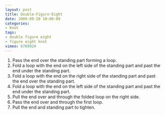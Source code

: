 ```yaml
---
layout: post
title: Double-Figure-Eight
date: 2009-09-28 10:00:09
categories:
- Knot
tags:
- double figure eight
- figure eight knot
vimeo: 6769924
---
```


1. Pass the end over the standing part forming a loop.
1. Fold a loop with the end on the left side of the standing part and past the end under the standing part.
1. Fold a loop with the end on the right side of the standing part and past the end over the standing part.
1. Fold a loop with the end on the left side of the standing part and past the end under the standing part.
1. Pull the end over and through the folded loop on the right side.
1. Pass the end over and through the first loop.
1. Pull the end and standing part to tighten.

